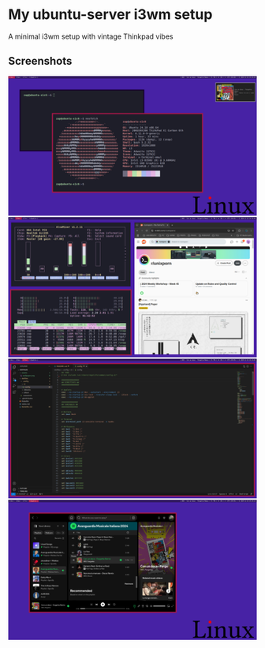 # My ubuntu-server i3wm setup 

A minimal i3wm setup with vintage Thinkpad vibes

## Screenshots

![](assets/1.png)
![](assets/2.png)
![](assets/3.png)
![](assets/4.png)